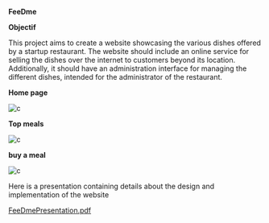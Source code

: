 **FeeDme**

**Objectif**

This project aims to create a website showcasing the various dishes offered by a startup restaurant. The website should include an online service for selling the dishes over the internet to customers beyond its location. Additionally, it should have an administration interface for managing the different dishes, intended for the administrator of the restaurant.



**Home page**

![c](https://github.com/SalmaEzzaydy/FeeDme/assets/153545273/b4c6902c-e95a-4c5f-a694-e2b1fe7a45d5)

**Top meals**

![c](https://github.com/SalmaEzzaydy/FeeDme/assets/153545273/3a9fd7df-09ba-4d92-afdd-ee188d8bfaba)

**buy a meal**

![c](https://github.com/SalmaEzzaydy/FeeDme/assets/153545273/fe93c6f0-39f6-4dd9-8210-90b321138cd0)

Here is a presentation containing details about the design and implementation of the website

[FeeDmePresentation.pdf](https://github.com/SalmaEzzaydy/FeeDme/files/13648959/FeeDmePresentation.pdf)









